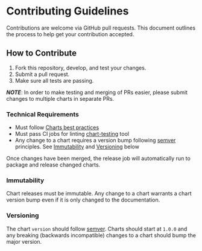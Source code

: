 # Contributing Guidelines

Contributions are welcome via GitHub pull requests. This document outlines the process to help get your contribution accepted.

## How to Contribute

1. Fork this repository, develop, and test your changes.
2. Submit a pull request.
3. Make sure all tests are passing.

***NOTE***: In order to make testing and merging of PRs easier, please submit changes to multiple charts in separate PRs.

### Technical Requirements

* Must follow [Charts best practices](https://helm.sh/docs/topics/chart_best_practices/)
* Must pass CI jobs for linting [chart-testing](https://github.com/helm/chart-testing) tool
* Any change to a chart requires a version bump following [semver](https://semver.org/) principles. See [Immutability](#immutability) and [Versioning](#versioning) below

Once changes have been merged, the release job will automatically run to package and release changed charts.

### Immutability

Chart releases must be immutable. Any change to a chart warrants a chart version bump even if it is only changed to the documentation.

### Versioning

The chart `version` should follow [semver](https://semver.org/).
Charts should start at `1.0.0` and any breaking (backwards incompatible) changes to a chart should bump the major version.
